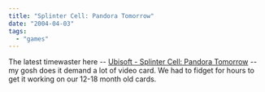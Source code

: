 ```yaml
---
title: "Splinter Cell: Pandora Tomorrow"
date: "2004-04-03"
tags: 
  - "games"
---
```


The latest timewaster here -- [Ubisoft - Splinter Cell: Pandora Tomorrow](http://www.ubi.com/US/Games/pandoratomorrow_pc.htm "Ubisoft - Splinter Cell: Pandora Tomorrow") -- my gosh does it demand a lot of video card. We had to fidget for hours to get it working on our 12-18 month old cards.
